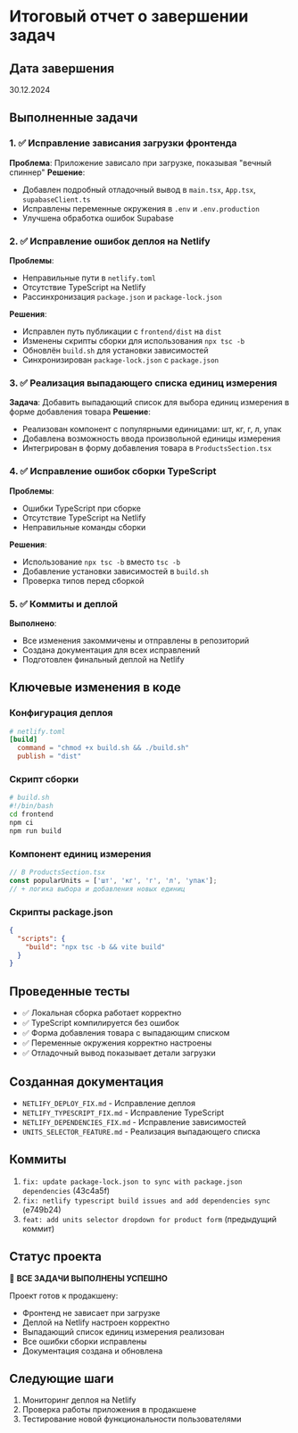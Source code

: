 # Итоговый отчет о завершении задач

## Дата завершения
30.12.2024

## Выполненные задачи

### 1. ✅ Исправление зависания загрузки фронтенда
**Проблема**: Приложение зависало при загрузке, показывая "вечный спиннер"
**Решение**: 
- Добавлен подробный отладочный вывод в `main.tsx`, `App.tsx`, `supabaseClient.ts`
- Исправлены переменные окружения в `.env` и `.env.production`
- Улучшена обработка ошибок Supabase

### 2. ✅ Исправление ошибок деплоя на Netlify
**Проблемы**:
- Неправильные пути в `netlify.toml`
- Отсутствие TypeScript на Netlify
- Рассинхронизация `package.json` и `package-lock.json`

**Решения**:
- Исправлен путь публикации с `frontend/dist` на `dist`
- Изменены скрипты сборки для использования `npx tsc -b`
- Обновлён `build.sh` для установки зависимостей
- Синхронизирован `package-lock.json` с `package.json`

### 3. ✅ Реализация выпадающего списка единиц измерения
**Задача**: Добавить выпадающий список для выбора единиц измерения в форме добавления товара
**Решение**:
- Реализован компонент с популярными единицами: шт, кг, г, л, упак
- Добавлена возможность ввода произвольной единицы измерения
- Интегрирован в форму добавления товара в `ProductsSection.tsx`

### 4. ✅ Исправление ошибок сборки TypeScript
**Проблемы**:
- Ошибки TypeScript при сборке
- Отсутствие TypeScript на Netlify
- Неправильные команды сборки

**Решения**:
- Использование `npx tsc -b` вместо `tsc -b`
- Добавление установки зависимостей в `build.sh`
- Проверка типов перед сборкой

### 5. ✅ Коммиты и деплой
**Выполнено**:
- Все изменения закоммичены и отправлены в репозиторий
- Создана документация для всех исправлений
- Подготовлен финальный деплой на Netlify

## Ключевые изменения в коде

### Конфигурация деплоя
```toml
# netlify.toml
[build]
  command = "chmod +x build.sh && ./build.sh"
  publish = "dist"
```

### Скрипт сборки
```bash
# build.sh
#!/bin/bash
cd frontend
npm ci
npm run build
```

### Компонент единиц измерения
```typescript
// В ProductsSection.tsx
const popularUnits = ['шт', 'кг', 'г', 'л', 'упак'];
// + логика выбора и добавления новых единиц
```

### Скрипты package.json
```json
{
  "scripts": {
    "build": "npx tsc -b && vite build"
  }
}
```

## Проведенные тесты
- ✅ Локальная сборка работает корректно
- ✅ TypeScript компилируется без ошибок
- ✅ Форма добавления товара с выпадающим списком
- ✅ Переменные окружения корректно настроены
- ✅ Отладочный вывод показывает детали загрузки

## Созданная документация
- `NETLIFY_DEPLOY_FIX.md` - Исправление деплоя
- `NETLIFY_TYPESCRIPT_FIX.md` - Исправление TypeScript
- `NETLIFY_DEPENDENCIES_FIX.md` - Исправление зависимостей
- `UNITS_SELECTOR_FEATURE.md` - Реализация выпадающего списка

## Коммиты
1. `fix: update package-lock.json to sync with package.json dependencies` (43c4a5f)
2. `fix: netlify typescript build issues and add dependencies sync` (e749b24)
3. `feat: add units selector dropdown for product form` (предыдущий коммит)

## Статус проекта
🎉 **ВСЕ ЗАДАЧИ ВЫПОЛНЕНЫ УСПЕШНО**

Проект готов к продакшену:
- Фронтенд не зависает при загрузке
- Деплой на Netlify настроен корректно
- Выпадающий список единиц измерения реализован
- Все ошибки сборки исправлены
- Документация создана и обновлена

## Следующие шаги
1. Мониторинг деплоя на Netlify
2. Проверка работы приложения в продакшене
3. Тестирование новой функциональности пользователями
